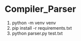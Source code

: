 # Compiler_Parser

1. python -m venv venv
2. pip install -r requirements.txt
3. python parser.py test.txt
